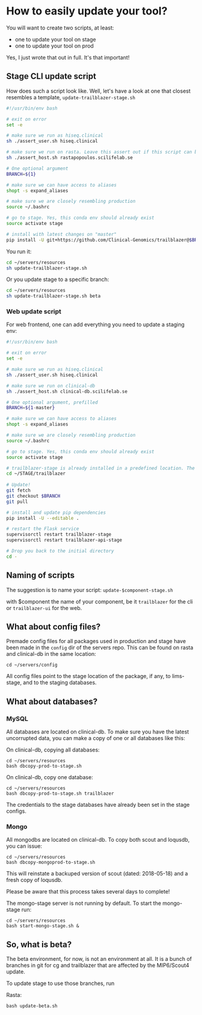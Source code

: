 # How to easily update your tool?

You will want to create two scripts, at least:
- one to update your tool on stage
- one to update your tool on prod

Yes, I just wrote that out in full. It's that important!

## Stage CLI update script

How does such a script look like. Well, let's have a look at one that closest resembles a template, `update-trailblazer-stage.sh`

```bash
#!/usr/bin/env bash

# exit on error
set -e

# make sure we run as hiseq.clinical
sh ./assert_user.sh hiseq.clinical

# make sure we run on rasta. Leave this assert out if this script can be run on all servers.
sh ./assert_host.sh rastapopoulos.scilifelab.se

# One optional argument
BRANCH=${1}

# make sure we can have access to aliases
shopt -s expand_aliases

# make sure we are closely resembling production
source ~/.bashrc

# go to stage. Yes, this conda env should already exist
source activate stage

# install with latest changes on "master"
pip install -U git+https://github.com/Clinical-Genomics/trailblazer@$BRANCH
```

You run it:
```bash
cd ~/servers/resources
sh update-trailblazer-stage.sh
```

Or you update stage to a specific branch:
```bash
cd ~/servers/resources
sh update-trailblazer-stage.sh beta
```

### Web update script

For web frontend, one can add everything you need to update a staging env:

```bash
#!/usr/bin/env bash

# exit on error
set -e

# make sure we run as hiseq.clinical
sh ./assert_user.sh hiseq.clinical

# make sure we run on clinical-db
sh ./assert_host.sh clinical-db.scilifelab.se

# One optional argument, prefilled
BRANCH=${1-master}

# make sure we can have access to aliases
shopt -s expand_aliases

# make sure we are closely resembling production
source ~/.bashrc

# go to stage. Yes, this conda env should already exist
source activate stage

# trailblazer-stage is already installed in a predefined location. The repo should already be cloned
cd ~/STAGE/trailblazer
 
# Update!
git fetch
git checkout $BRANCH
git pull

# install and update pip dependencies
pip install -U --editable .

# restart the Flask service
supervisorctl restart trailblazer-stage
supervisorctl restart trailblazer-api-stage

# Drop you back to the initial directory
cd -
```

## Naming of scripts

The suggestion is to name your script: `update-$component-stage.sh`

with $component the name of your component, be it `trailblazer` for the cli or `trailblazer-ui` for the web.

## What about config files?

Premade config files for all packages used in production and stage have been made in the `config` dir of the servers repo. This can be found on rasta and clinical-db in the same location:

```
cd ~/servers/config
```

All config files point to the stage location of the package, if any, to lims-stage, and to the staging databases.

## What about databases?

### MySQL

All databases are located on clinical-db. To make sure you have the latest uncorrupted data, you can make a copy of one or all databases like this:

On clinical-db, copying all databases:
```
cd ~/servers/resources
bash dbcopy-prod-to-stage.sh
```

On clinical-db, copy one database:
```
cd ~/servers/resources
bash dbcopy-prod-to-stage.sh trailblazer
```

The credentials to the stage databases have already been set in the stage configs.

### Mongo

All mongodbs are located on clinical-db. To copy both scout and loqusdb, you can issue:

```
cd ~/servers/resources
bash dbcopy-mongoprod-to-stage.sh
```

This will reinstate a backuped version of scout (dated: 2018-05-18) and a fresh copy of loqusdb.

Please be aware that this process takes several days to complete!

The mongo-stage server is not running by default. To start the mongo-stage run:

```
cd ~/servers/resources
bash start-mongo-stage.sh &
```

## So, what is beta?

The beta environment, for now, is not an environment at all. It is a bunch of branches in git for cg and trailblazer that are affected by the MIP6/Scout4 update.

To update stage to use those branches, run

Rasta:
```
bash update-beta.sh
```
